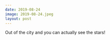 ```yaml
---
date: 2019-08-24
image: 2019-08-24.jpeg
layout: post
---
```


Out of the city and you can actually see the stars!
